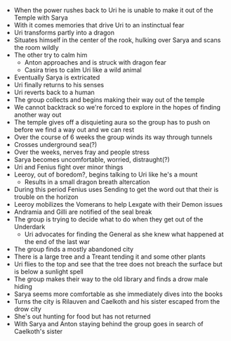 <!-- TITLE: 2020 01/25 & 02/08 -->
<!-- SUBTITLE: A quick summary of 2020 01/25 and 02/08 -->

* When the power rushes back to Uri he is unable to make it out of the Temple with Sarya
* With it comes memories that drive Uri to an instinctual fear
* Uri transforms partly into a dragon
* Situates himself in the center of the rook, hulking over Sarya and scans the room wildly
* The other try to calm him
	* Anton approaches and is struck with dragon fear
	* Casira tries to calm Uri like a wild animal
* Eventually Sarya is extricated
* Uri finally returns to his senses
* Uri reverts back to a human
* The group collects and begins making their way out of the temple
* We cannot backtrack so we're forced to explore in the hopes of finding another way out
* The temple gives off a disquieting aura so the group has to push on before we find a way out and we can rest
* Over the course of 6 weeks the group winds its way through tunnels
* Crosses underground sea(?)
* Over the weeks, nerves fray and people stress
* Sarya becomes uncomfortable, worried, distraught(?)
* Uri and Fenius fight over minor things
* Leeroy, out of boredom?, begins talking to Uri like he's a mount
	* Results in a small dragon breath altercation
* During this period Fenius uses Sending to get the word out that their is trouble on the horizon
* Leeroy mobilizes the Vomerans to help Lexgate with their Demon issues
* Andramia and Gilli are notified of the seal break
* The group is trying to decide what to do when they get out of the Underdark
	* Uri advocates for finding the General as she knew what happened at the end of the last war
* The group finds a mostly abandoned city
* There is a large tree and a Treant tending it and some other plants
* Uri flies to the top and see that the tree does not breach the surface but is below a sunlight spell
* The group makes their way to the old library and finds a drow male hiding
* Sarya seems more comfortable as she immediately dives into the books
* Turns the city is Rilauven and Caelkoth and his sister escaped from the drow city
* She's out hunting for food but has not returned
* With Sarya and Anton staying behind the group goes in search of Caelkoth's sister